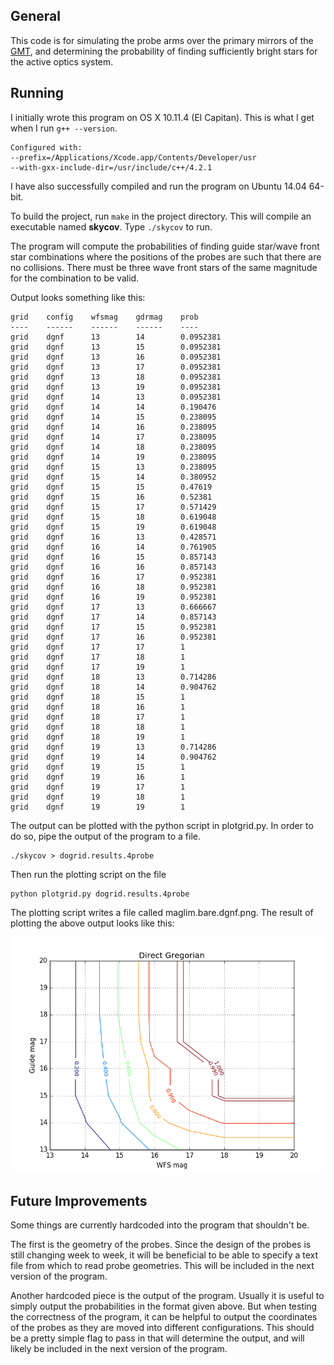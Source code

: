 ## General

This code is for simulating the probe arms over the primary mirrors of
the [GMT](http://www.gmto.org/), and determining the probability of
finding sufficiently bright stars for the active optics system.

## Running

I initially wrote this program on OS X 10.11.4 (El Capitan). This is
what I get when I run `g++ --version`.

    Configured with:
    --prefix=/Applications/Xcode.app/Contents/Developer/usr
    --with-gxx-include-dir=/usr/include/c++/4.2.1

I have also successfully compiled and run the program on Ubuntu 14.04
64-bit.

To build the project, run `make` in the project directory. This will
compile an executable named <b>skycov</b>. Type `./skycov` to run.

The program will compute the probabilities of finding guide star/wave
front star combinations where the positions of the probes are such
that there are no collisions. There must be three wave front stars of
the same magnitude for the combination to be valid.

Output looks something like this:

    grid    config    wfsmag    gdrmag    prob
    ----    ------    ------    ------    ----
    grid    dgnf      13        14        0.0952381
    grid    dgnf      13        15        0.0952381
    grid    dgnf      13        16        0.0952381
    grid    dgnf      13        17        0.0952381
    grid    dgnf      13        18        0.0952381
    grid    dgnf      13        19        0.0952381
    grid    dgnf      14        13        0.0952381
    grid    dgnf      14        14        0.190476
    grid    dgnf      14        15        0.238095
    grid    dgnf      14        16        0.238095
    grid    dgnf      14        17        0.238095
    grid    dgnf      14        18        0.238095
    grid    dgnf      14        19        0.238095
    grid    dgnf      15        13        0.238095
    grid    dgnf      15        14        0.380952
    grid    dgnf      15        15        0.47619
    grid    dgnf      15        16        0.52381
    grid    dgnf      15        17        0.571429
    grid    dgnf      15        18        0.619048
    grid    dgnf      15        19        0.619048
    grid    dgnf      16        13        0.428571
    grid    dgnf      16        14        0.761905
    grid    dgnf      16        15        0.857143
    grid    dgnf      16        16        0.857143
    grid    dgnf      16        17        0.952381
    grid    dgnf      16        18        0.952381
    grid    dgnf      16        19        0.952381
    grid    dgnf      17        13        0.666667
    grid    dgnf      17        14        0.857143
    grid    dgnf      17        15        0.952381
    grid    dgnf      17        16        0.952381
    grid    dgnf      17        17        1
    grid    dgnf      17        18        1
    grid    dgnf      17        19        1
    grid    dgnf      18        13        0.714286
    grid    dgnf      18        14        0.904762
    grid    dgnf      18        15        1
    grid    dgnf      18        16        1
    grid    dgnf      18        17        1
    grid    dgnf      18        18        1
    grid    dgnf      18        19        1
    grid    dgnf      19        13        0.714286
    grid    dgnf      19        14        0.904762
    grid    dgnf      19        15        1
    grid    dgnf      19        16        1
    grid    dgnf      19        17        1
    grid    dgnf      19        18        1
    grid    dgnf      19        19        1

The output can be plotted with the python script in plotgrid.py. In
order to do so, pipe the output of the program to a file.

    ./skycov > dogrid.results.4probe

Then run the plotting script on the file

    python plotgrid.py dogrid.results.4probe

The plotting script writes a file called maglim.bare.dgnf.png. The
result of plotting the above output looks like this:

![maglim.bare.dgnf.png](maglim.bare.dgnf.png)

## Future Improvements

Some things are currently hardcoded into the program that shouldn't
be.

The first is the geometry of the probes. Since the design of the
probes is still changing week to week, it will be beneficial to be
able to specify a text file from which to read probe geometries. This
will be included in the next version of the program.

Another hardcoded piece is the output of the program. Usually it is
useful to simply output the probabilities in the format given above.
But when testing the correctness of the program, it can be helpful to
output the coordinates of the probes as they are moved into different
configurations. This should be a pretty simple flag to pass in that
will determine the output, and will likely be included in the next
version of the program.
